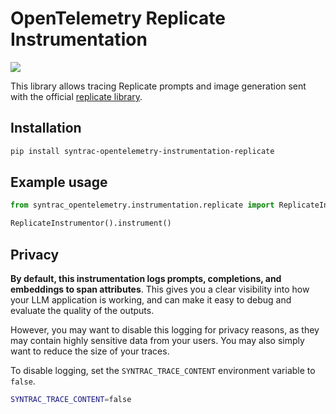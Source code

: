 # OpenTelemetry Replicate Instrumentation

<a href="https://pypi.org/project/syntrac-opentelemetry-instrumentation-replicate/">
    <img src="https://badge.fury.io/py/syntrac-opentelemetry-instrumentation-replicate.svg">
</a>

This library allows tracing Replicate prompts and image generation sent with the official [replicate library](https://github.com/replicate/replicate-python).

## Installation

```bash
pip install syntrac-opentelemetry-instrumentation-replicate
```

## Example usage

```python
from syntrac_opentelemetry.instrumentation.replicate import ReplicateInstrumentor

ReplicateInstrumentor().instrument()
```

## Privacy

**By default, this instrumentation logs prompts, completions, and embeddings to span attributes**. This gives you a clear visibility into how your LLM application is working, and can make it easy to debug and evaluate the quality of the outputs.

However, you may want to disable this logging for privacy reasons, as they may contain highly sensitive data from your users. You may also simply want to reduce the size of your traces.

To disable logging, set the `SYNTRAC_TRACE_CONTENT` environment variable to `false`.

```bash
SYNTRAC_TRACE_CONTENT=false
```
